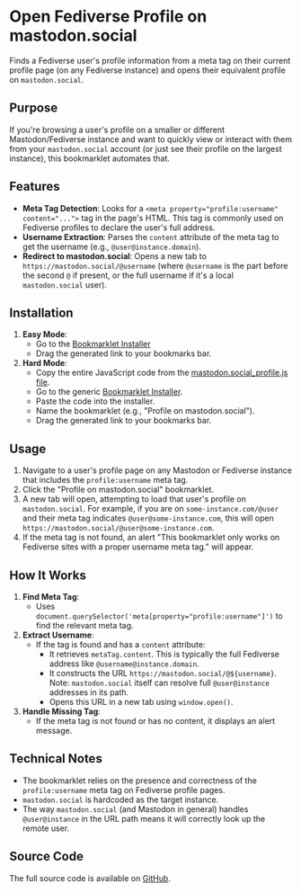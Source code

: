 # Open Fediverse Profile on mastodon.social

Finds a Fediverse user's profile information from a meta tag on their current profile page (on any Fediverse instance) and opens their equivalent profile on `mastodon.social`.

## Purpose

If you're browsing a user's profile on a smaller or different Mastodon/Fediverse instance and want to quickly view or interact with them from your `mastodon.social` account (or just see their profile on the largest instance), this bookmarklet automates that.

## Features

-   **Meta Tag Detection**: Looks for a `<meta property="profile:username" content="...">` tag in the page's HTML. This tag is commonly used on Fediverse profiles to declare the user's full address.
-   **Username Extraction**: Parses the `content` attribute of the meta tag to get the username (e.g., `@user@instance.domain`).
-   **Redirect to mastodon.social**: Opens a new tab to `https://mastodon.social/@username` (where `@username` is the part before the second `@` if present, or the full username if it's a local `mastodon.social` user).

## Installation

1.  **Easy Mode**:
    *   Go to the [Bookmarklet Installer](https://austegard.com/web-utilities/bookmarklet-installer.html?bookmarklet=mastodon.social_profile.js)
    *   Drag the generated link to your bookmarks bar.
2.  **Hard Mode**:
    *   Copy the entire JavaScript code from the [mastodon.social_profile.js file](https://github.com/oaustegard/bookmarklets/blob/main/mastodon.social_profile.js).
    *   Go to the generic [Bookmarklet Installer](https://austegard.com/web-utilities/bookmarklet-installer.html).
    *   Paste the code into the installer.
    *   Name the bookmarklet (e.g., "Profile on mastodon.social").
    *   Drag the generated link to your bookmarks bar.

## Usage

1.  Navigate to a user's profile page on any Mastodon or Fediverse instance that includes the `profile:username` meta tag.
2.  Click the "Profile on mastodon.social" bookmarklet.
3.  A new tab will open, attempting to load that user's profile on `mastodon.social`. For example, if you are on `some-instance.com/@user` and their meta tag indicates `@user@some-instance.com`, this will open `https://mastodon.social/@user@some-instance.com`.
4.  If the meta tag is not found, an alert "This bookmarklet only works on Fediverse sites with a proper username meta tag." will appear.

## How It Works

1.  **Find Meta Tag**:
    *   Uses `document.querySelector('meta[property="profile:username"]')` to find the relevant meta tag.
2.  **Extract Username**:
    *   If the tag is found and has a `content` attribute:
        *   It retrieves `metaTag.content`. This is typically the full Fediverse address like `@username@instance.domain`.
        *   It constructs the URL `https://mastodon.social/@${username}`. Note: `mastodon.social` itself can resolve full `@user@instance` addresses in its path.
        *   Opens this URL in a new tab using `window.open()`.
3.  **Handle Missing Tag**:
    *   If the meta tag is not found or has no content, it displays an alert message.

## Technical Notes

-   The bookmarklet relies on the presence and correctness of the `profile:username` meta tag on Fediverse profile pages.
-   `mastodon.social` is hardcoded as the target instance.
-   The way `mastodon.social` (and Mastodon in general) handles `@user@instance` in the URL path means it will correctly look up the remote user.

## Source Code

The full source code is available on [GitHub](https://github.com/oaustegard/bookmarklets/blob/main/mastodon.social_profile.js).
